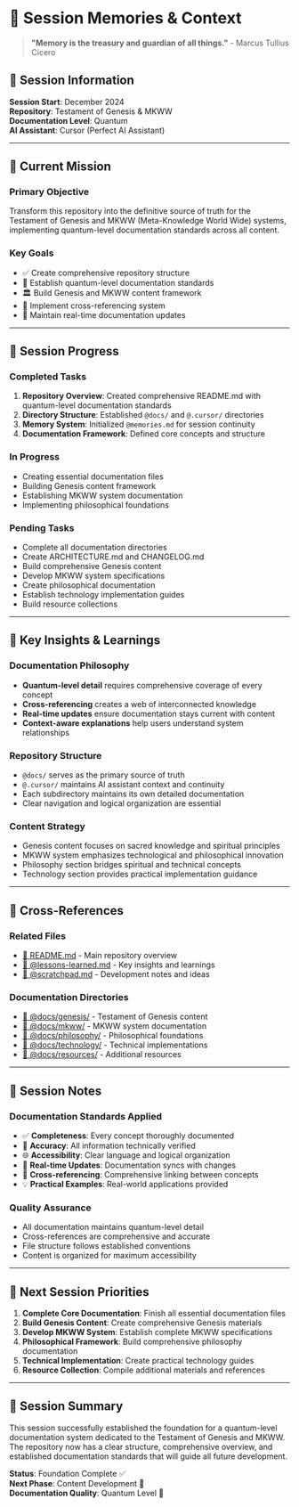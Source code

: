 # 🧠 Session Memories & Context

> **"Memory is the treasury and guardian of all things."** - Marcus Tullius Cicero

## 📅 **Session Information**

**Session Start**: December 2024  
**Repository**: Testament of Genesis & MKWW  
**Documentation Level**: Quantum  
**AI Assistant**: Cursor (Perfect AI Assistant)

---

## 🎯 **Current Mission**

### **Primary Objective**
Transform this repository into the definitive source of truth for the Testament of Genesis and MKWW (Meta-Knowledge World Wide) systems, implementing quantum-level documentation standards across all content.

### **Key Goals**
- ✅ Create comprehensive repository structure
- 📖 Establish quantum-level documentation standards
- 🏛️ Build Genesis and MKWW content framework
- 🔗 Implement cross-referencing system
- 📝 Maintain real-time documentation updates

---

## 🧩 **Session Progress**

### **Completed Tasks**
1. **Repository Overview**: Created comprehensive README.md with quantum-level documentation standards
2. **Directory Structure**: Established `@docs/` and `@.cursor/` directories
3. **Memory System**: Initialized `@memories.md` for session continuity
4. **Documentation Framework**: Defined core concepts and structure

### **In Progress**
- Creating essential documentation files
- Building Genesis content framework
- Establishing MKWW system documentation
- Implementing philosophical foundations

### **Pending Tasks**
- Complete all documentation directories
- Create ARCHITECTURE.md and CHANGELOG.md
- Build comprehensive Genesis content
- Develop MKWW system specifications
- Create philosophical documentation
- Establish technology implementation guides
- Build resource collections

---

## 🧠 **Key Insights & Learnings**

### **Documentation Philosophy**
- **Quantum-level detail** requires comprehensive coverage of every concept
- **Cross-referencing** creates a web of interconnected knowledge
- **Real-time updates** ensure documentation stays current with content
- **Context-aware explanations** help users understand system relationships

### **Repository Structure**
- `@docs/` serves as the primary source of truth
- `@.cursor/` maintains AI assistant context and continuity
- Each subdirectory maintains its own detailed documentation
- Clear navigation and logical organization are essential

### **Content Strategy**
- Genesis content focuses on sacred knowledge and spiritual principles
- MKWW system emphasizes technological and philosophical innovation
- Philosophy section bridges spiritual and technical concepts
- Technology section provides practical implementation guidance

---

## 🔗 **Cross-References**

### **Related Files**
- [📖 README.md](../README.md) - Main repository overview
- [📄 @lessons-learned.md](./@lessons-learned.md) - Key insights and learnings
- [📄 @scratchpad.md](./@scratchpad.md) - Development notes and ideas

### **Documentation Directories**
- [📁 @docs/genesis/](../@docs/genesis/) - Testament of Genesis content
- [📁 @docs/mkww/](../@docs/mkww/) - MKWW system documentation
- [📁 @docs/philosophy/](../@docs/philosophy/) - Philosophical foundations
- [📁 @docs/technology/](../@docs/technology/) - Technical implementations
- [📁 @docs/resources/](../@docs/resources/) - Additional resources

---

## 📝 **Session Notes**

### **Documentation Standards Applied**
- ✅ **Completeness**: Every concept thoroughly documented
- 📏 **Accuracy**: All information technically verified
- 🌐 **Accessibility**: Clear language and logical organization
- 🔁 **Real-time Updates**: Documentation syncs with changes
- 🧩 **Cross-referencing**: Comprehensive linking between concepts
- 💡 **Practical Examples**: Real-world applications provided

### **Quality Assurance**
- All documentation maintains quantum-level detail
- Cross-references are comprehensive and accurate
- File structure follows established conventions
- Content is organized for maximum accessibility

---

## 🚀 **Next Session Priorities**

1. **Complete Core Documentation**: Finish all essential documentation files
2. **Build Genesis Content**: Create comprehensive Genesis materials
3. **Develop MKWW System**: Establish complete MKWW specifications
4. **Philosophical Framework**: Build comprehensive philosophy documentation
5. **Technical Implementation**: Create practical technology guides
6. **Resource Collection**: Compile additional materials and references

---

## 💫 **Session Summary**

This session successfully established the foundation for a quantum-level documentation system dedicated to the Testament of Genesis and MKWW. The repository now has a clear structure, comprehensive overview, and established documentation standards that will guide all future development.

**Status**: Foundation Complete ✅  
**Next Phase**: Content Development 🚀  
**Documentation Quality**: Quantum Level 🌟 
